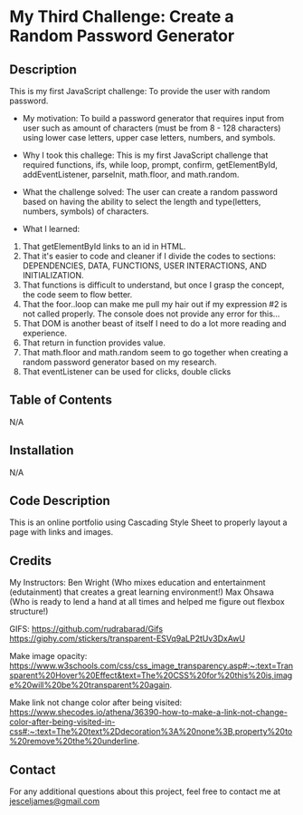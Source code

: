 # My Third Challenge: Create a Random Password Generator

## Description

This is my first JavaScript challenge: To provide the user with random password. 

- My motivation:  To build a password generator that requires input from user such as amount of characters (must be from 8 - 128 characters) using lower case letters, upper case letters, numbers, and symbols. 
- Why I took this challege: This is my first JavaScript challenge that required functions, ifs, while loop, prompt, confirm, getElementById, addEventListener, parseInit, math.floor, and math.random.
- What the challenge solved:  The user can create a random password based on having the ability to select the length and type(letters, numbers, symbols) of characters.


- What I learned:  

1. That getElementById links to an id in HTML.
2. That it's easier to code and cleaner if I divide the codes to sections: DEPENDENCIES, DATA, FUNCTIONS, USER INTERACTIONS, AND INITIALIZATION. 
3. That functions is difficult to understand, but once I grasp the concept, the code seem to flow better.
4. That the foor..loop can make me pull my hair out if my expression #2 is not called properly.  The console does not provide any error for this...
5. That DOM is another beast of itself I need to do a lot more reading and experience.  
6. That return in function provides value.
7. That math.floor and math.random seem to go together when creating a random password generator based on my research.
8. That eventListener can be used for clicks, double clicks



## Table of Contents

N/A


## Installation

N/A

## Code Description

This is an online portfolio using Cascading Style Sheet to properly layout a page with links and images. 


## Credits

My Instructors:
Ben Wright (Who mixes education and entertainment (edutainment) that creates a great learning environment!)
Max Ohsawa (Who is ready to lend a hand at all times and helped me figure out flexbox structure!)

GIFS:
https://github.com/rudrabarad/Gifs
https://giphy.com/stickers/transparent-ESVq9aLP2tUv3DxAwU

Make image opacity:
https://www.w3schools.com/css/css_image_transparency.asp#:~:text=Transparent%20Hover%20Effect&text=The%20CSS%20for%20this%20is,image%20will%20be%20transparent%20again.

Make link not change color after being visited:
 https://www.shecodes.io/athena/36390-how-to-make-a-link-not-change-color-after-being-visited-in-css#:~:text=The%20text%2Ddecoration%3A%20none%3B,property%20to%20remove%20the%20underline.

## Contact
For any additional questions about this project, feel free to contact me at jesceljames@gmail.com





